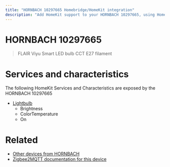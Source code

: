 ```yaml
---
title: "HORNBACH 10297665 Homebridge/HomeKit integration"
description: "Add HomeKit support to your HORNBACH 10297665, using Homebridge, Zigbee2MQTT and homebridge-z2m."
---
```

<!---
This file has been GENERATED using src/docgen/docgen.ts
DO NOT EDIT THIS FILE MANUALLY!
-->
# HORNBACH 10297665
> FLAIR Viyu Smart LED bulb CCT E27 filament


# Services and characteristics
The following HomeKit Services and Characteristics are exposed by
the HORNBACH 10297665

* [Lightbulb](../../light.md)
  * Brightness
  * ColorTemperature
  * On


# Related
* [Other devices from HORNBACH](../index.md#hornbach)
* [Zigbee2MQTT documentation for this device](https://www.zigbee2mqtt.io/devices/10297665.html)
